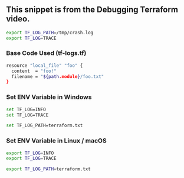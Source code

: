 ## This snippet is from the Debugging Terraform video.

```sh
export TF_LOG_PATH=/tmp/crash.log
export TF_LOG=TRACE
```

### Base Code Used (tf-logs.tf)

```sh
resource "local_file" "foo" {
  content  = "foo!"
  filename = "${path.module}/foo.txt"
}
```

### Set ENV Variable in Windows
```sh
set TF_LOG=INFO
set TF_LOG=TRACE

set TF_LOG_PATH=terraform.txt
```

### Set ENV Variable in Linux / macOS

```sh
export TF_LOG=INFO
export TF_LOG=TRACE

export TF_LOG_PATH=terraform.txt
```